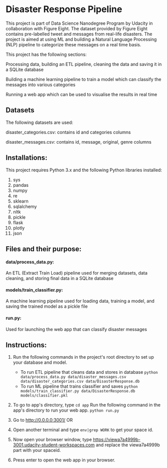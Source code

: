 # Disaster Response Pipeline

This project is part of Data Science Nanodegree Program by Udacity in collaboration with Figure Eight. The dataset provided by Figure Eight contains pre-labelled tweet and messages from real-life disasters. The project is aimed at using ML and building a Natural Language Processing (NLP) pipeline to categorize these messages on a real time basis.


This project has the following sections:

Processing data, building an ETL pipeline, cleaning the data and saving it in a SQLite database

Building a machine learning pipeline to train a model which can classify the messages into various categories

Running a web app which can be used to visualise the results in real time

## Datasets
The following datasets are used:

disaster_categories.csv: contains id and categories columns

disaster_messages.csv: contains id, message, original, genre columns


## Installations:
This project requires Python 3.x and the following Python libraries installed:

1. sys
2. pandas
3. numpy
4. re
5. sklearn
6. sqlalchemy
7. nltk
8. pickle
9. flask
10. plotly
11. json
  

## Files and their purpose:

#### data/process_data.py:
An ETL (Extract Train Load) pipeline used for merging datasets, data cleaning, and storing final data in a SQLite database

#### models/train_classifier.py:
A machine learning pipeline used for loading data, training a model, and saving the trained model as a pickle file

#### run.py:
Used for launching the web app that can classify disaster messages

## Instructions:
1. Run the following commands in the project's root directory to set up your database and model.

    - To run ETL pipeline that cleans data and stores in database
        `python data/process_data.py data/disaster_messages.csv data/disaster_categories.csv data/DisasterResponse.db`
    - To run ML pipeline that trains classifier and saves
        `python models/train_classifier.py data/DisasterResponse.db models/classifier.pkl`

2. To go to app's directory, type `cd app`
   Run the following command in the app's directory to run your web app.
    `python run.py`

3. Go to http://0.0.0.0:3001/
OR
4. Open another terminal and type `env|grep WORK` to get your space id.

5. Now open your browser window, type https://viewa7a4999b-3001.udacity-student-workspaces.com and replace the viewa7a4999b part with your spaceid.

6. Press enter to open the web app in your browser.

